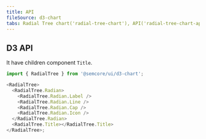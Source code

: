 ```yaml
---
title: API
fileSource: d3-chart
tabs: Radial Tree chart('radial-tree-chart'), API('radial-tree-chart-api'), A11y('radial-tree-chart-a11y'), Examples('radial-tree-chart-d3-examples'), Changelog('d3-chart-changelog')
---
```


## D3 API

It have children component `Title`.

```js
import { RadialTree } from '@semcore/ui/d3-chart';

<RadialTree>
  <RadialTree.Radian>
    <RadialTree.Radian.Label />
    <RadialTree.Radian.Line />
    <RadialTree.Radian.Cap />
    <RadialTree.Radian.Icon />
  </RadialTree.Radian>
  <RadialTree.Title></RadialTree.Title>
</RadialTree>;
```

<script setup>
  import { data as types } from '../../../builder/typings/types.data.ts'
</script>

<TypesView type="RadialTreeProps" :types={...types} />
